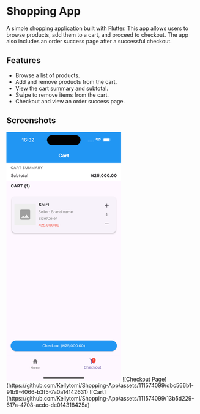 # Shopping App

A simple shopping application built with Flutter. This app allows users to browse products, add them to a cart, and proceed to checkout. The app also includes an order success page after a successful checkout.

## Features

- Browse a list of products.
- Add and remove products from the cart.
- View the cart summary and subtotal.
- Swipe to remove items from the cart.
- Checkout and view an order success page.

## Screenshots

<img src="screenshot/Cart.png" alt="Home Page" width="300">
![Checkout Page](https://github.com/Kellytomi/Shopping-App/assets/111574099/dbc566b1-91b9-4066-b3f5-7a0a14142631)
![Cart](https://github.com/Kellytomi/Shopping-App/assets/111574099/13b5d229-617a-4708-acdc-de014318425a)
